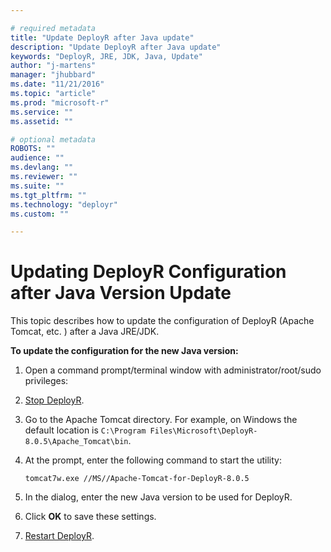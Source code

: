 ```yaml
---

# required metadata
title: "Update DeployR after Java update"
description: "Update DeployR after Java update"
keywords: "DeployR, JRE, JDK, Java, Update"
author: "j-martens"
manager: "jhubbard"
ms.date: "11/21/2016"
ms.topic: "article"
ms.prod: "microsoft-r"
ms.service: ""
ms.assetid: ""

# optional metadata
ROBOTS: ""
audience: ""
ms.devlang: ""
ms.reviewer: ""
ms.suite: ""
ms.tgt_pltfrm: ""
ms.technology: "deployr"
ms.custom: ""

---
```


# Updating DeployR Configuration after Java Version Update

This topic describes how to update the configuration of DeployR (Apache Tomcat, etc. ) after a Java JRE/JDK.


**To update the configuration for the new Java version:**

1. Open a command prompt/terminal window with administrator/root/sudo privileges:

1. [Stop DeployR](deployr-common-administration-tasks.md#startstop).

1. Go to the Apache Tomcat directory. For example, on Windows the default location is `C:\Program Files\Microsoft\DeployR-8.0.5\Apache_Tomcat\bin`.

1. At the prompt, enter the following command to start the utility:
   ```
   tomcat7w.exe //MS//Apache-Tomcat-for-DeployR-8.0.5
   ```

1. In the dialog, enter the new Java version to be used for DeployR.
 
1. Click **OK** to save these settings.

1. [Restart DeployR](deployr-common-administration-tasks.md#startstop).
 

